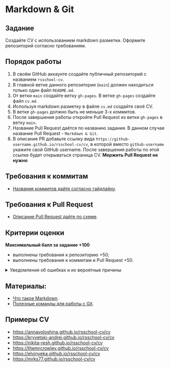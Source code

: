 #  Markdown & Git

## Задание
Создайте CV с использованием markdown разметки. Оформите репозиторий согласно требованиям.

## Порядок работы

1. В своём GitHub аккаунте создайте публичный репозиторий с названием `rsschool-cv`.
2. В главной ветке данного репозитория (`main`) должен находиться только один файл `README.md`.
3. От ветки `main` создайте ветку `gh-pages`. В ветке `gh-pages` создайте файл `cv.md`. 
4. Используя markdown разметку в файле `cv.md` создайте своё CV. 
5. В ветке `gh-pages` должно быть не меньше 3-х коммитов.
6. После завершения работы откройте Pull Request из ветки `gh-pages` в ветку `main`.
7. Название Pull Request даётся по названию задания. В данном случае название Pull Request - `Markdown & Git`.
8. В описание PR добавьте ссылку вида `https://github-username.github.io/rsschool-cv/cv`, в которой вместо `github-username` укажите свой GitHub username. После завершения работы по этой ссылке будет открываться страница CV.
**Мержить Pull Request не нужно** 

## Требования к коммитам
- [Названия коммитов дайте согласно гайдлайну](https://docs.rs.school/#/git-convention).

## Требования к Pull Request
- [Описание Pull Request дайте по схеме](https://docs.rs.school/#/pull-request-review-process?id=Требования-к-pull-request-pr).


## Критерии оценки
**Максимальный балл за задание +100**
- выполнены требования к репозиторию +50;
- выполнены требования к коммитам и Pull Request +50.

<details>
<summary>Уведомления об ошибках и их вероятные причины</summary>

1. 0 баллов и статус "Failed task requirements: No CV at ..."
   Отсутствует страница по адресу  `https://your-github-account.github.io/rsschool-cv/cv`.  
   Возможные причины: в вашем  github аккаунте нет репозитория "rsschool-cv" с веткой "gh-pages" и файлом "cv.md". Или в ветке master нет файла README.md.

3. 50 баллов и статус "Failed commit requirements: Less than 3 commits"  
   Ответ: В вашей ветке "gh-pages" менее 3 коммитов.  
   Вы можете проверить свои коммиты здесь: `https://github.com/your-github-account/rsschool-cv/commits/gh-pages`. Коммиты "Merge ..." или "Initial commit" игнорируются.

3. 50 баллов и статус "Failed commit requirements: Commits do no follow guideline ..."  
   Не все коммиты выполняются по правилам: https://docs.rs.school/#/en/git-convention Все коммиты, не отвечающие правилам, будут перечислены в статусе.   

4. 50 баллов и статус "Failed PR requirements: No Pull Request with task name (Markdown & Git)"  
   Вы не отправили Pull Request с `gh-pages` в `master`или название Pull Request не "Markdown & Git".  
   Увидеть свой PR, вы можете здесь: `https://github.com/your-github-account/rsschool-cv/pulls`.
</details>

## Материалы:
- [Что такое Markdown](https://guides.hexlet.io/markdown/).
- [Полезные команды для работы с Git](https://htmlacademy.ru/blog/boost/tools/useful-commands-for-working-with-git).

## Примеры CV
- https://annavoloshina.github.io/rsschool-cv/cv
- https://kryvetski-andrei.github.io/rsschool-cv/cv
- https://nikita-resh.github.io/rsschool-cv/cv
- https://themrcrowley.github.io/rsschool-cv/cv
- https://elvinyeka.github.io/rsschool-cv/cv
- https://mrks77.github.io/rsschool-cv/cv



